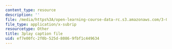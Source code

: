 ```yaml
---
content_type: resource
description: ''
file: /media/https%3A/open-learning-course-data-rc.s3.amazonaws.com/3-021j-introduction-to-modeling-and-simulation-spring-2012/ef7e00fc2f0b525d80869fbf1c449634_xIOQ0O90DjI.vtt
file_type: application/x-subrip
resourcetype: Other
title: 3play caption file
uid: ef7e00fc-2f0b-525d-8086-9fbf1c449634
---
```


